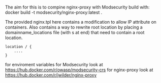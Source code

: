 The aim for this is to compine nginx-proxy with Modsecurity
build with:
docker build -t modsecurity/nginx-proxy:latest .


The provided nginx.tpl here contains a modification to allow IP attribute on containers.
Also contains a way to rewrite root location by placing a domainname_locations file (with s at end) 
that need to contain a root location.
```
location / {
    ....
}
```
for enviroment variables for Modsecurity look at https://hub.docker.com/r/owasp/modsecurity-crs
for nginx-proxy look at https://hub.docker.com/r/jwilder/nginx-proxy